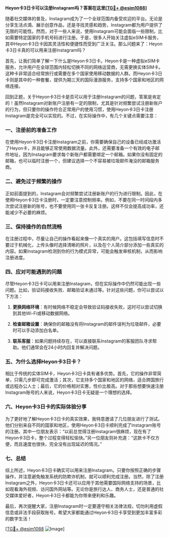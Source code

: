 **Heyon卡3日卡可以注册Instagram吗？答案在这里[[TG💪+ @esim1088](https://t.me/s/esim1088)]**

随着社交媒体的普及，Instagram成为了一个全球范围内备受欢迎的平台。无论是分享生活点滴、展示创意作品，还是寻找灵感和趋势，Instagram都为用户提供了无限的可能性。然而，对于一些人来说，使用Instagram可能会面临一些限制，比如需要特定国家的手机号码进行注册。于是，很多人开始关注虚拟eSIM卡服务，其中Heyon卡3日卡因其灵活性和便捷性而受到广泛关注。那么问题来了：Heyon卡3日卡真的可以用来注册Instagram吗？

首先，让我们简单了解一下什么是Heyon卡3日卡。Heyon卡是一种虚拟eSIM卡服务，允许用户在全球范围内轻松切换不同的网络运营商，无需更换实体SIM卡。这种卡非常适合经常旅行或需要在多个国家使用移动数据的人群。而Heyon卡3日卡则是其中的一种套餐，提供为期三天的国际漫游服务，支持多个国家和地区的网络连接。

回到正题，关于Heyon卡3日卡是否可以用于注册Instagram的问题，答案是肯定的！虽然Instagram对新账户注册有一定的限制，尤其是针对频繁尝试注册新账户的行为，但只要你的操作符合正常用户的使用习惯，使用Heyon卡3日卡注册Instagram是完全可以实现的。不过，在实际操作中，有几个关键点需要注意：

### **一、注册前的准备工作**

在使用Heyon卡3日卡注册Instagram之前，你需要确保自己的设备已经成功激活了Heyon卡，并且能够正常使用数据流量。此外，还需要准备一个有效的电子邮件地址，因为Instagram要求每个新账户都需要绑定一个邮箱。如果你没有固定的邮箱，也可以临时注册一个，但建议选择一个不容易被垃圾邮件淹没的邮箱服务商。

### **二、避免过于频繁的操作**

正如前面提到的，Instagram会对频繁尝试注册新账户的行为进行限制。因此，在使用Heyon卡3日卡注册时，一定要注意控制频率。例如，不要在同一时间段内多次尝试注册新的账号，也不要使用同一张卡反复注册。这样不仅会提高成功率，还能减少不必要的麻烦。

### **三、保持操作的自然流畅**

在注册过程中，尽量让自己的操作看起来像一个真实的用户。这包括填写信息时不要过于机械化，上传头像时选择清晰的照片，以及在个人简介部分添加一些真实的内容。如果Instagram检测到你的行为模式异常，可能会触发审核机制，从而影响注册进度。

### **四、应对可能遇到的问题**

尽管Heyon卡3日卡可以用来注册Instagram，但在实际操作中仍然可能出现一些问题。比如，验证码接收失败、邮箱验证未通过等。针对这些问题，你可以尝试以下方法：

1. **更换网络环境**：有时候网络不稳定会导致验证码接收失败，这时可以尝试切换到其他Wi-Fi或移动数据网络。
   
2. **检查邮箱设置**：确保你的邮箱没有将Instagram的邮件误判为垃圾邮件，必要时可以手动添加白名单。

3. **联系客服**：如果问题持续存在，可以直接联系Instagram的客服团队寻求帮助。他们通常会在24小时内回复并解决问题。

### **五、为什么选择Heyon卡3日卡？**

相比于传统的实体SIM卡，Heyon卡3日卡具有诸多优势。首先，它的操作非常简单，只需几步即可完成激活；其次，它支持多个国家和地区的网络，适合跨国旅行或远程办公人士；最后，它的价格相对实惠，性价比极高。对于那些想要快速注册Instagram账号的人来说，Heyon卡3日卡无疑是一个理想的选择。

### **六、Heyon卡3日卡的实际体验分享**

为了更好地了解Heyon卡3日卡的真实效果，我特意邀请了几位朋友进行了测试。他们分别来自不同的国家和地区，使用Heyon卡3日卡顺利完成了Instagram账号的注册。其中一位朋友表示：“以前总觉得注册Instagram很麻烦，现在有了Heyon卡3日卡，整个过程变得轻松愉快。”另一位朋友则补充道：“这款卡不仅方便，而且速度也很快，完全没有出现延迟的情况。”

### **七、总结**

综上所述，Heyon卡3日卡确实可以用来注册Instagram。只要你按照正确的步骤操作，并注意避免触发系统的防欺诈机制，就可以顺利完成注册。当然，除了注册Instagram之外，Heyon卡3日卡还可以应用于其他需要国际网络支持的场景，比如观看海外视频、访问国外网站等。无论你是旅行达人、商务人士，还是普通的社交媒体爱好者，Heyon卡3日卡都能为你带来便利和乐趣。

最后，再次提醒大家，注册Instagram时一定要遵守相关法律法规，切勿利用虚假信息或非法手段获取账号。希望大家都能通过Heyon卡3日卡享受到更加丰富多彩的数字生活！

[[TG💪+ @esim1088](https://t.me/s/esim1088) ![Image](https://i.postimg.cc/4NQfJmqS/Snipaste-2025-05-13-00-14-12.png)]